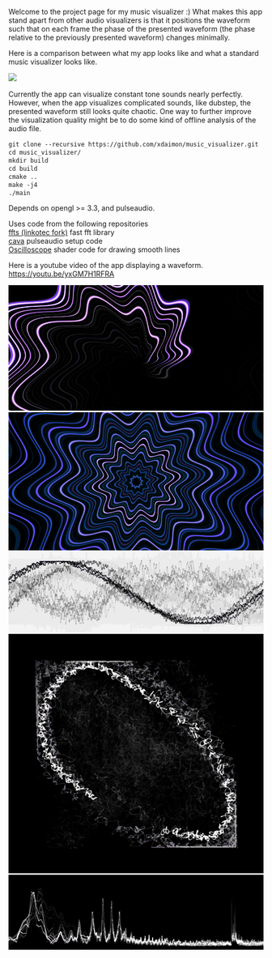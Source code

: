 Welcome to the project page for my music visualizer :)
What makes this app stand apart from other audio visualizers is that it
positions the waveform such that on each frame the phase of the presented
waveform (the phase relative to the previously presented waveform) changes minimally.

Here is a comparison between what my app looks like and what a standard music
visualizer looks like.

![](anim.gif)

Currently the app can visualize constant tone sounds nearly perfectly. However, when the app visualizes complicated sounds, like dubstep, the presented waveform still looks quite chaotic. One way to further improve the visualization quality might be to do some kind of offline analysis of the audio file.

```
git clone --recursive https://github.com/xdaimon/music_visualizer.git
cd music_visualizer/
mkdir build
cd build
cmake ..
make -j4
./main
```

Depends on opengl >= 3.3, and pulseaudio.

Uses code from the following repositories<br>
<a href="https://github.com/linkotec/ffts">ffts (linkotec fork)</a>
	fast fft library<br>
<a href="https://github.com/karlstav/cava">cava</a>
	pulseaudio setup code<br>
<a href="https://github.com/kritzikratzi/Oscilloscope">Oscilloscope</a>
	shader code for drawing smooth lines<br>

Here is a youtube video of the app displaying a waveform.<br>
<a href="https://youtu.be/yxGM7H1RFRA">https://youtu.be/yxGM7H1RFRA</a>

![](example1.png)
![](example2.png)
![](example3.png)
![](example4.png)
![](example5.png)

